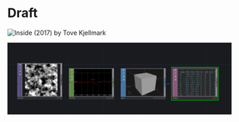# Draft



![Inside \(2017\) by Tove Kjellmark](https://lh4.googleusercontent.com/equpGdAC1AxXVRSi_BUvrOAat_fP5BOXCUASbr_4T7VkbT5acB4VtAtJjcv0AobSE8THBhHZKGlFQ9qbSITcOkp0bNOZ1vMaLX6HvpFOXXRgg1kuhEHBfzk2hOS6P28M34IkfLzI)



![Untitled \(2019\) by Natasha Klimenko](../.gitbook/assets/image%20%2813%29.png)

